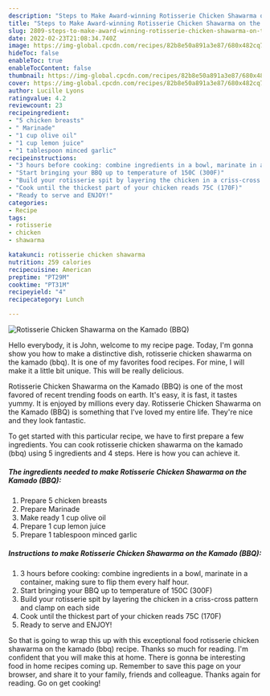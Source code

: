 ```yaml
---
description: "Steps to Make Award-winning Rotisserie Chicken Shawarma on the Kamado (BBQ)"
title: "Steps to Make Award-winning Rotisserie Chicken Shawarma on the Kamado (BBQ)"
slug: 2809-steps-to-make-award-winning-rotisserie-chicken-shawarma-on-the-kamado-bbq
date: 2022-02-23T21:08:34.740Z
image: https://img-global.cpcdn.com/recipes/82b8e50a891a3e87/680x482cq70/rotisserie-chicken-shawarma-on-the-kamado-bbq-recipe-main-photo.jpg
hideToc: false
enableToc: true
enableTocContent: false
thumbnail: https://img-global.cpcdn.com/recipes/82b8e50a891a3e87/680x482cq70/rotisserie-chicken-shawarma-on-the-kamado-bbq-recipe-main-photo.jpg
cover: https://img-global.cpcdn.com/recipes/82b8e50a891a3e87/680x482cq70/rotisserie-chicken-shawarma-on-the-kamado-bbq-recipe-main-photo.jpg
author: Lucille Lyons
ratingvalue: 4.2
reviewcount: 23
recipeingredient:
- "5 chicken breasts"
- " Marinade"
- "1 cup olive oil"
- "1 cup lemon juice"
- "1 tablespoon minced garlic"
recipeinstructions:
- "3 hours before cooking: combine ingredients in a bowl, marinate in a container, making sure to flip them every half hour."
- "Start bringing your BBQ up to temperature of 150C (300F)"
- "Build your rotisserie spit by layering the chicken in a criss-cross pattern and clamp on each side"
- "Cook until the thickest part of your chicken reads 75C (170F)"
- "Ready to serve and ENJOY!"
categories:
- Recipe
tags:
- rotisserie
- chicken
- shawarma

katakunci: rotisserie chicken shawarma 
nutrition: 259 calories
recipecuisine: American
preptime: "PT29M"
cooktime: "PT31M"
recipeyield: "4"
recipecategory: Lunch

---
```



![Rotisserie Chicken Shawarma on the Kamado (BBQ)](https://img-global.cpcdn.com/recipes/82b8e50a891a3e87/680x482cq70/rotisserie-chicken-shawarma-on-the-kamado-bbq-recipe-main-photo.jpg)

Hello everybody, it is John, welcome to my recipe page. Today, I'm gonna show you how to make a distinctive dish, rotisserie chicken shawarma on the kamado (bbq). It is one of my favorites food recipes. For mine, I will make it a little bit unique. This will be really delicious.

Rotisserie Chicken Shawarma on the Kamado (BBQ) is one of the most favored of recent trending foods on earth. It's easy, it is fast, it tastes yummy. It is enjoyed by millions every day. Rotisserie Chicken Shawarma on the Kamado (BBQ) is something that I've loved my entire life. They're nice and they look fantastic.




To get started with this particular recipe, we have to first prepare a few ingredients. You can cook rotisserie chicken shawarma on the kamado (bbq) using 5 ingredients and 4 steps. Here is how you can achieve it.

<!--inarticleads1-->

##### The ingredients needed to make Rotisserie Chicken Shawarma on the Kamado (BBQ):

1. Prepare 5 chicken breasts
1. Prepare  Marinade
1. Make ready 1 cup olive oil
1. Prepare 1 cup lemon juice
1. Prepare 1 tablespoon minced garlic




<!--inarticleads2-->

##### Instructions to make Rotisserie Chicken Shawarma on the Kamado (BBQ):

1. 3 hours before cooking: combine ingredients in a bowl, marinate in a container, making sure to flip them every half hour.
1. Start bringing your BBQ up to temperature of 150C (300F)
1. Build your rotisserie spit by layering the chicken in a criss-cross pattern and clamp on each side
1. Cook until the thickest part of your chicken reads 75C (170F)
1. Ready to serve and ENJOY!



So that is going to wrap this up with this exceptional food rotisserie chicken shawarma on the kamado (bbq) recipe. Thanks so much for reading. I'm confident that you will make this at home. There is gonna be interesting food in home recipes coming up. Remember to save this page on your browser, and share it to your family, friends and colleague. Thanks again for reading. Go on get cooking!
